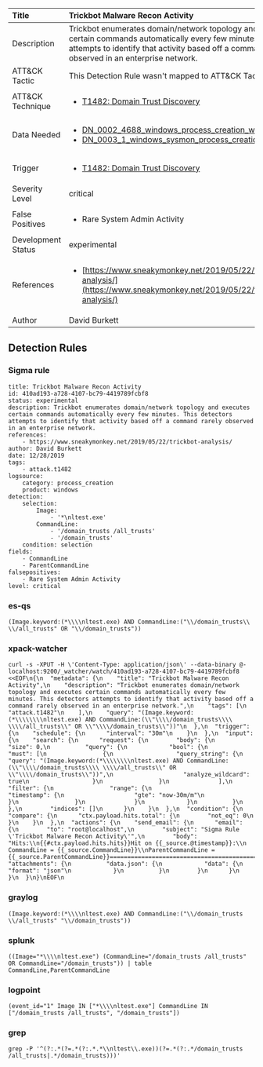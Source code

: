| Title                | Trickbot Malware Recon Activity                                                                                                                                                 |
|:---------------------|:------------------------------------------------------------------------------------------------------------------------------------------------------------|
| Description          | Trickbot enumerates domain/network topology and executes certain commands automatically every few minutes. This detectors attempts to identify that activity based off a command rarely observed in an enterprise network.                                                                                                                                           |
| ATT&amp;CK Tactic    |   This Detection Rule wasn't mapped to ATT&amp;CK Tactic yet  |
| ATT&amp;CK Technique | <ul><li>[T1482: Domain Trust Discovery](https://attack.mitre.org/techniques/T1482)</li></ul>  |
| Data Needed          | <ul><li>[DN_0002_4688_windows_process_creation_with_commandline](../Data_Needed/DN_0002_4688_windows_process_creation_with_commandline.md)</li><li>[DN_0003_1_windows_sysmon_process_creation](../Data_Needed/DN_0003_1_windows_sysmon_process_creation.md)</li></ul>  |
| Trigger              | <ul><li>[T1482: Domain Trust Discovery](../Triggers/T1482.md)</li></ul>  |
| Severity Level       | critical |
| False Positives      | <ul><li>Rare System Admin Activity</li></ul>  |
| Development Status   | experimental |
| References           | <ul><li>[https://www.sneakymonkey.net/2019/05/22/trickbot-analysis/](https://www.sneakymonkey.net/2019/05/22/trickbot-analysis/)</li></ul>  |
| Author               | David Burkett |


## Detection Rules

### Sigma rule

```
title: Trickbot Malware Recon Activity
id: 410ad193-a728-4107-bc79-4419789fcbf8
status: experimental
description: Trickbot enumerates domain/network topology and executes certain commands automatically every few minutes. This detectors attempts to identify that activity based off a command rarely observed in an enterprise network.
references:
    - https://www.sneakymonkey.net/2019/05/22/trickbot-analysis/
author: David Burkett
date: 12/28/2019
tags:
    - attack.t1482
logsource:
    category: process_creation
    product: windows
detection:
    selection:
        Image:
            - '*\nltest.exe'
        CommandLine:
            - '/domain_trusts /all_trusts'
            - '/domain_trusts'
    condition: selection
fields:
    - CommandLine
    - ParentCommandLine
falsepositives:
    - Rare System Admin Activity
level: critical
```





### es-qs
    
```
(Image.keyword:(*\\\\nltest.exe) AND CommandLine:("\\/domain_trusts\\ \\/all_trusts" OR "\\/domain_trusts"))
```


### xpack-watcher
    
```
curl -s -XPUT -H \'Content-Type: application/json\' --data-binary @- localhost:9200/_watcher/watch/410ad193-a728-4107-bc79-4419789fcbf8 <<EOF\n{\n  "metadata": {\n    "title": "Trickbot Malware Recon Activity",\n    "description": "Trickbot enumerates domain/network topology and executes certain commands automatically every few minutes. This detectors attempts to identify that activity based off a command rarely observed in an enterprise network.",\n    "tags": [\n      "attack.t1482"\n    ],\n    "query": "(Image.keyword:(*\\\\\\\\nltest.exe) AND CommandLine:(\\"\\\\/domain_trusts\\\\ \\\\/all_trusts\\" OR \\"\\\\/domain_trusts\\"))"\n  },\n  "trigger": {\n    "schedule": {\n      "interval": "30m"\n    }\n  },\n  "input": {\n    "search": {\n      "request": {\n        "body": {\n          "size": 0,\n          "query": {\n            "bool": {\n              "must": [\n                {\n                  "query_string": {\n                    "query": "(Image.keyword:(*\\\\\\\\nltest.exe) AND CommandLine:(\\"\\\\/domain_trusts\\\\ \\\\/all_trusts\\" OR \\"\\\\/domain_trusts\\"))",\n                    "analyze_wildcard": true\n                  }\n                }\n              ],\n              "filter": {\n                "range": {\n                  "timestamp": {\n                    "gte": "now-30m/m"\n                  }\n                }\n              }\n            }\n          }\n        },\n        "indices": []\n      }\n    }\n  },\n  "condition": {\n    "compare": {\n      "ctx.payload.hits.total": {\n        "not_eq": 0\n      }\n    }\n  },\n  "actions": {\n    "send_email": {\n      "email": {\n        "to": "root@localhost",\n        "subject": "Sigma Rule \'Trickbot Malware Recon Activity\'",\n        "body": "Hits:\\n{{#ctx.payload.hits.hits}}Hit on {{_source.@timestamp}}:\\n      CommandLine = {{_source.CommandLine}}\\nParentCommandLine = {{_source.ParentCommandLine}}================================================================================\\n{{/ctx.payload.hits.hits}}",\n        "attachments": {\n          "data.json": {\n            "data": {\n              "format": "json"\n            }\n          }\n        }\n      }\n    }\n  }\n}\nEOF\n
```


### graylog
    
```
(Image.keyword:(*\\\\nltest.exe) AND CommandLine:("\\/domain_trusts \\/all_trusts" "\\/domain_trusts"))
```


### splunk
    
```
((Image="*\\\\nltest.exe") (CommandLine="/domain_trusts /all_trusts" OR CommandLine="/domain_trusts")) | table CommandLine,ParentCommandLine
```


### logpoint
    
```
(event_id="1" Image IN ["*\\\\nltest.exe"] CommandLine IN ["/domain_trusts /all_trusts", "/domain_trusts"])
```


### grep
    
```
grep -P '^(?:.*(?=.*(?:.*.*\\nltest\\.exe))(?=.*(?:.*/domain_trusts /all_trusts|.*/domain_trusts)))'
```



